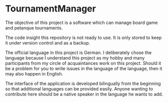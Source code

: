 # TournamentManager

The objective of this project is a software which can manage board game and petanque tournaments.

The code insight this repository is not ready to use. It is only stored to keep it under version control and as a backup.

The official language in this project is German. I deliberately chose the language because I understand this project as my hobby and many participants from my circle of acquaintances work on this project. Should it be a problem for you to write issues in the language of the language, then it may also happen in English.

The interface of the application is developed bilingually from the beginning so that additional languages can be provided easily. Anyone wanting to contribute here should be a native speaker in the language he wants to add.
